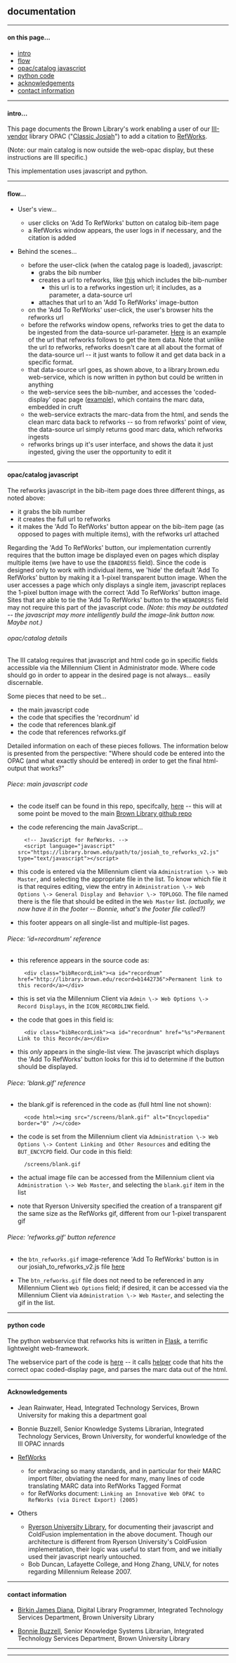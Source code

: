 ## documentation

---

#### on this page...

* [intro](#intro)
* [flow](#flow)
* [opac/catalog javascript](#opac_cat_js)
* [python code](#python_code)
* [acknowledgements](#acknowledgements)
* [contact information](#contact_info)

---

#### intro...

This page documents the Brown Library's work enabling a user of our [III-vendor](http://www.iii.com) library OPAC ("[Classic Josiah](http://josiah.brown.ed)") to add a citation to [RefWorks](http://refworks.com).

(Note: our main catalog is now outside the web-opac display, but these instructions are III specific.)

This implementation uses javascript and python.

---


#### flow...

- User's view...
    - user clicks on 'Add To RefWorks' button on catalog bib-item page
    - a RefWorks window appears, the user logs in if necessary, and the citation is added

- Behind the scenes...
    - before the user-click (when the catalog page is loaded), javascript:
        - grabs the bib number
        - creates a url to refworks, like [this](http://www.refworks.com/express/ExpressImport.asp?vendor=Marc%20Format&url=http%3A%2F%2Flibrary.brown.edu%2Faddto_refworks%2Fv2%2Fmarc%2Fb4069600%2F) which includes the bib-number
            - this url is to a refworks ingestion url; it includes, as a parameter, a data-source url
        - attaches that url to an 'Add To RefWorks' image-button
    - on the 'Add To RefWorks' user-click, the user's browser hits the refworks url
    - before the refworks window opens, refworks tries to get the data to be ingested from the data-source url-parameter. [Here](http://library.brown.edu/addto_refworks/v2/marc/b4069600/) is an example of the url that refworks follows to get the item data. Note that unlike the url _to_ refworks, refworks doesn't care at all about the format of the data-source url -- it just wants to follow it and get data back in a specific format.
    - that data-source url goes, as shown above, to a library.brown.edu web-service, which is now written in python but could be written in anything
    - the web-service sees the bib-number, and accesses the 'coded-display' opac page ([example](http://josiah.brown.edu/search~S7?/.b4069600/.b4069600/1%2C1%2C1%2CB/marc~b4069600)), which contains the marc data, embedded in cruft
    - the web-service extracts the marc-data from the html, and sends the clean marc data back to refworks -- so from refworks' point of view, the data-source url simply returns good marc data, which refworks ingests
    - refworks brings up it's user interface, and shows the data it just ingested, giving the user the opportunity to edit it

---


#### <a id="opac_cat_js"></a>opac/catalog javascript

The refworks javascript in the bib-item page does three different things, as noted above:
- it grabs the bib number
- it creates the full url to refworks
- it makes the 'Add To RefWorks' button appear on the bib-item page (as opposed to pages with multiple items), with the refworks url attached

Regarding the 'Add To RefWorks' button, our implementation currently requires that the button image be displayed even on pages which display multiple items (we have to use the `EBADDRESS` field). Since the code is designed only to work with individual items, we 'hide' the default 'Add To RefWorks' button by making it a 1-pixel transparent button image. When the user accesses a page which only displays a single item,  javascript replaces the 1-pixel button image with the correct 'Add To RefWorks' button image. Sites that are able to tie the 'Add To RefWorks' button to the `WEBADDRESS` field may not require this part of the javascript code. _(Note: this may be outdated -- the javascript may more intelligently build the image-link button now. Maybe not.)_

###### opac/catalog details

The III catalog requires that javascript and html code go in specific fields accessible via the Millennium Client in Administrator mode. Where code should go in order to appear in the desired page is not always... easily discernable.

Some pieces that need to be set...
- the main javascript code
- the code that specifies the 'recordnum' id
- the code that references blank.gif
- the code that references refworks.gif

Detailed information on each of these pieces follows. The information below is presented from the perspective: "Where should code be entered into the OPAC (and what exactly should be entered) in order to get the final html-output that works?"

###### Piece: main javascript code

- the code itself can be found in this repo, specifcally, [here](https://github.com/birkin/addto_refworks/blob/master/utils/josiah_to_refworks_v2.js) -- this will at some point be moved to the main [Brown Library github repo](https://github.com/Brown-University-Library)

- the code referencing the main JavaScript...

        <!-- JavaScript for RefWorks. -->
        <script language="javascript" src="https://library.brown.edu/path/to/josiah_to_refworks_v2.js" type="text/javascript"></script>

- this code is entered via the Millennium client via `Administration \-> Web Master`, and selecting the appropriate file in the list. To know which file it is that requires editing, view the entry in `Administration \-> Web Options \-> General Display and Behavior \-> TOPLOGO`. The file named there is the file that should be edited in the `Web Master` list. _(actually, we now have it in the footer -- Bonnie, what's the footer file called?)_

- this footer appears on all single-list and multiple-list pages.

###### Piece: 'id=recordnum' reference

- this reference appears in the source code as:

        <div class="bibRecordLink"><a id="recordnum" href="http://library.brown.edu/record=b1442736">Permanent link to this record</a></div>

- this is set via the Millennium Client via `Admin \-> Web Options \-> Record Displays`, in the `ICON_RECORDLINK` field.

- the code that goes in this field is:

        <div class="bibRecordLink"><a id="recordnum" href="%s">Permanent Link to this Record</a></div>

- this _only_ appears in the single-list view. The javascript which displays the 'Add To RefWorks' button looks for this id to determine if the button should be displayed.

###### Piece: 'blank.gif' reference

- the blank.gif is referenced in the code as (full html line not shown):

        <code html><img src="/screens/blank.gif" alt="Encyclopedia" border="0" /></code>

- the code is set from the Millennium client via `Administration \-> Web Options \-> Content Linking and Other Resources` and editing the `BUT_ENCYCPD` field. Our code in this field:

        /screens/blank.gif

- the actual image file can be accessed from the Millennium client via `Administration \-> Web Master`, and selecting the `blank.gif` item in the list

- note that Ryerson University specified the creation of a transparent gif the same size as the RefWorks gif, different from our 1-pixel transparent gif

###### Piece: 'refworks.gif' button reference

- the `btn_refworks.gif` image-reference 'Add To RefWorks' button is in our josiah_to_refworks_v2.js file [here](https://github.com/birkin/addto_refworks/blob/f55b00da997f3972bdce3f19ed296376db994383/utils/josiah_to_refworks_v2.js#L66)

- The `btn_refworks.gif` file does not need to be referenced in any Millennium Client `Web Options` field; if desired, it can be accessed via the Millennium Client via `Administration \-> Web Master`, and selecting the gif in the list.

---

#### <a id="python_code"></a>python code

The python webservice that refworks hits is written in [Flask](http://flask.pocoo.org), a terrific lightweight web-framework.

The webservice part of the code is [here](https://github.com/birkin/addto_refworks/blob/f55b00da997f3972bdce3f19ed296376db994383/refworks_app.py#L28) -- it calls [helper](https://github.com/birkin/addto_refworks/blob/f55b00da997f3972bdce3f19ed296376db994383/utils/app_helper.py) code that hits the correct opac coded-display page, and parses the marc data out of the html.

---

#### Acknowledgements

- Jean Rainwater, Head, Integrated Technology Services, Brown University for making this a department goal

- Bonnie Buzzell, Senior Knowledge Systems Librarian, Integrated Technology Services, Brown University, for wonderful knowledge of the III OPAC innards

- [RefWorks](http://refworks.com)
    - for embracing so many standards, and in particular for their MARC import filter, obviating the need for many, many lines of code translating MARC data into RefWorks Tagged Format
    - for RefWorks document: `Linking an Innovative Web OPAC to RefWorks (via Direct Export) (2005)`

- Others
    - [Ryerson University Library](http://innopac.lib.ryerson.ca/), for documenting their javascript and ColdFusion implementation in the above document. Though our architecture is different from Ryerson University's ColdFusion implementation, their logic was useful to start from, and we initially used their javascript nearly untouched.
    - Bob Duncan, Lafayette College, and Hong Zhang, UNLV, for notes regarding Millennium Release 2007.

---

#### <a id="contact_info"></a>contact information

- [Birkin James Diana](mailto:birkin_diana@brown.edu), Digital Library Programmer, Integrated Technology Services Department, Brown University Library

- [Bonnie Buzzell](mailto:bonnie_buzzell@brown.edu), Senior Knowledge Systems Librarian, Integrated Technology Services Department, Brown University Library

---

---
